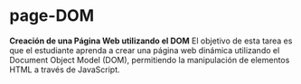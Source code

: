 # page-DOM
**Creación de una Página Web utilizando el DOM**
El objetivo de esta tarea es que el estudiante aprenda a crear una página web dinámica utilizando el Document Object Model (DOM), permitiendo la manipulación de elementos HTML a través de JavaScript.

